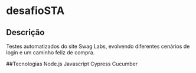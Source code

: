 # desafioSTA

## Descrição
Testes automatizados do site Swag Labs, evolvendo diferentes cenários de login e um caminho feliz de compra.

##Tecnologias
Node.js
Javascript
Cypress
Cucumber
